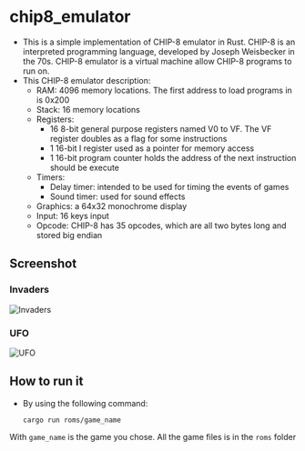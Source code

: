 # chip8_emulator

- This is a simple implementation of CHIP-8 emulator in Rust. CHIP-8 is an interpreted programming language, developed by Joseph Weisbecker in the 70s. CHIP-8 emulator is a virtual machine allow CHIP-8 programs to run on.
- This CHIP-8 emulator description:
  - RAM: 4096 memory locations. The first address to load programs in is 0x200
  - Stack: 16 memory locations
  - Registers: 
    - 16 8-bit general purpose registers named V0 to VF. The VF register doubles as a flag for some instructions
    - 1 16-bit I register used as a pointer for memory access
    - 1 16-bit program counter holds the address of the next instruction should be execute
  - Timers:
    - Delay timer: intended to be used for timing the events of games
    - Sound timer: used for sound effects
  - Graphics: a 64x32 monochrome display
  - Input: 16 keys input
  - Opcode: CHIP-8 has 35 opcodes, which are all two bytes long and stored big endian
  

## Screenshot
### Invaders
![Invaders](https://lh3.googleusercontent.com/d/1TaVHPxEpEAwWgn01VMeZmdO6RAEmj2Qy)

### UFO
![UFO](https://lh3.googleusercontent.com/d/1xqu0Rbn-5ET8YGUfwuc8oQ3B1fx5FeOK)


## How to run it
  - By using the following command:
    ```
    cargo run roms/game_name
    ```
  With ```game_name``` is the game you chose. All the game files is in the ```roms``` folder
